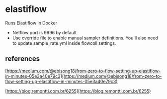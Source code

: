 # elastiflow
Runs Elastiflow in Docker

- Netflow port is 9996 by default
- Use override file to enable manual sampler definitions. You'll also need to update sample_rate.yml inside flowcoll settings.

## references

[https://medium.com/@ebisong18/from-zero-to-flow-setting-up-elastiflow-in-minutes-05e3a40e79c3](https://medium.com/@ebisong18/from-zero-to-flow-setting-up-elastiflow-in-minutes-05e3a40e79c3)

[https://blog.remontti.com.br/6255](https://blog.remontti.com.br/6255)